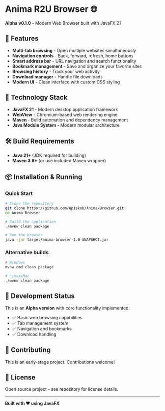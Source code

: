 # Anima R2U Browser 🌐
**Alpha v0.1.0** - Modern Web Browser built with JavaFX 21

## 🚀 Features
- **Multi-tab browsing** - Open multiple websites simultaneously
- **Navigation controls** - Back, forward, refresh, home buttons
- **Smart address bar** - URL navigation and search functionality
- **Bookmark management** - Save and organize your favorite sites
- **Browsing history** - Track your web activity
- **Download manager** - Handle file downloads
- **Modern UI** - Clean interface with custom CSS styling

## 🔧 Technology Stack
- **JavaFX 21** - Modern desktop application framework
- **WebView** - Chromium-based web rendering engine
- **Maven** - Build automation and dependency management
- **Java Module System** - Modern modular architecture

## 🛠️ Build Requirements
- **Java 21+** (JDK required for building)
- **Maven 3.6+** (or use included Maven wrapper)

## 📦 Installation & Running

### Quick Start
```bash
# Clone the repository
git clone https://github.com/episkob/Anima-Browser.git
cd Anima-Browser

# Build the application
./mvnw clean package

# Run the browser
java -jar target/anima-browser-1.0-SNAPSHOT.jar
```

### Alternative builds
```bash
# Windows
mvnw.cmd clean package

# Linux/Mac
./mvnw clean package
```

## 🎯 Development Status
This is an **Alpha version** with core functionality implemented:
- ✅ Basic web browsing capabilities
- ✅ Tab management system
- ✅ Navigation and bookmarks
- ✅ Download handling

## 🤝 Contributing
This is an early-stage project. Contributions welcome!

## 📄 License
Open source project - see repository for license details.

---
**Built with ❤️ using JavaFX**